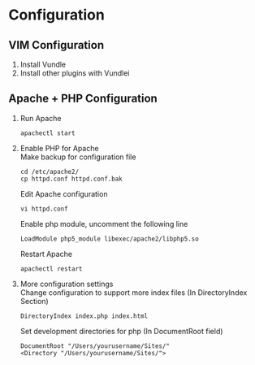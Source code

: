 # Configuration
## VIM Configuration
1. Install Vundle 
2. Install other plugins with Vundlei

## Apache + PHP Configuration
1. Run Apache  
   ```
   apachectl start  
   ``` 
2. Enable PHP for Apache  
   Make backup for configuration file    
   ```shell
   cd /etc/apache2/ 
   cp httpd.conf httpd.conf.bak  
   ```  
   Edit Apache configuration   
   ```shell
   vi httpd.conf  
   ```  
   Enable php module, uncomment the following line    
   ```shell
   LoadModule php5_module libexec/apache2/libphp5.so   
   ```  
   Restart Apache  
   ```shell
   apachectl restart  
   ``` 
3. More configuration settings   
   Change configuration to support more index files (In DirectoryIndex Section)   
   ```shell
   DirectoryIndex index.php index.html  
   ```   
   Set development directories for php (In DocumentRoot field)  
   ```shell
   DocumentRoot "/Users/yourusername/Sites/"  
   <Directory "/Users/yourusername/Sites/">  
   ```  
    
